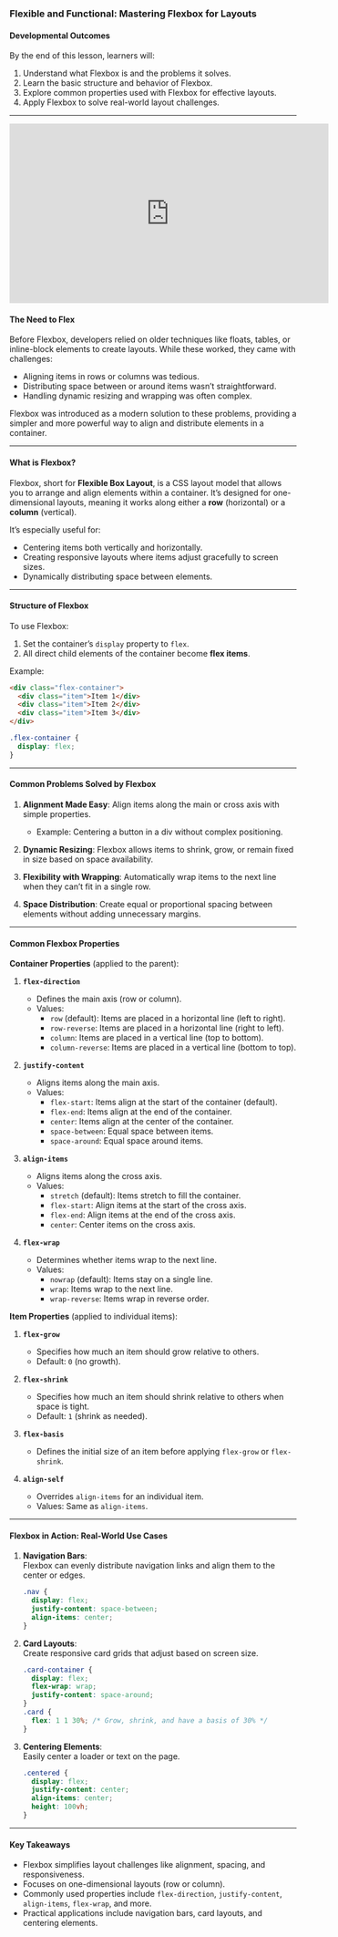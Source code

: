 ### **Flexible and Functional: Mastering Flexbox for Layouts**

#### **Developmental Outcomes**  
By the end of this lesson, learners will:  
1. Understand what Flexbox is and the problems it solves.  
2. Learn the basic structure and behavior of Flexbox.  
3. Explore common properties used with Flexbox for effective layouts.  
4. Apply Flexbox to solve real-world layout challenges.

---

<iframe width="560" height="315" src="https://www.youtube.com/embed/wsTv9y931o8?si=UFpHvguiAru-8b8v" title="YouTube video player" frameborder="0" allow="accelerometer; autoplay; clipboard-write; encrypted-media; gyroscope; picture-in-picture; web-share" referrerpolicy="strict-origin-when-cross-origin" allowfullscreen></iframe>

#### **The Need to Flex**  
Before Flexbox, developers relied on older techniques like floats, tables, or inline-block elements to create layouts. While these worked, they came with challenges:  
- Aligning items in rows or columns was tedious.  
- Distributing space between or around items wasn’t straightforward.  
- Handling dynamic resizing and wrapping was often complex.  

Flexbox was introduced as a modern solution to these problems, providing a simpler and more powerful way to align and distribute elements in a container.  

---

#### **What is Flexbox?**  
Flexbox, short for **Flexible Box Layout**, is a CSS layout model that allows you to arrange and align elements within a container. It’s designed for one-dimensional layouts, meaning it works along either a **row** (horizontal) or a **column** (vertical).  

It’s especially useful for:  
- Centering items both vertically and horizontally.  
- Creating responsive layouts where items adjust gracefully to screen sizes.  
- Dynamically distributing space between elements.

---

#### **Structure of Flexbox**  

To use Flexbox:  
1. Set the container’s `display` property to `flex`.  
2. All direct child elements of the container become **flex items**.  

Example:  
```html
<div class="flex-container">
  <div class="item">Item 1</div>
  <div class="item">Item 2</div>
  <div class="item">Item 3</div>
</div>
```

```css
.flex-container {
  display: flex;
}
```

---

#### **Common Problems Solved by Flexbox**  

1. **Alignment Made Easy**: Align items along the main or cross axis with simple properties.  
   - Example: Centering a button in a div without complex positioning.  

2. **Dynamic Resizing**: Flexbox allows items to shrink, grow, or remain fixed in size based on space availability.  

3. **Flexibility with Wrapping**: Automatically wrap items to the next line when they can’t fit in a single row.  

4. **Space Distribution**: Create equal or proportional spacing between elements without adding unnecessary margins.

---

#### **Common Flexbox Properties**  

**Container Properties** (applied to the parent):  

1. **`flex-direction`**  
   - Defines the main axis (row or column).  
   - Values:  
     - `row` (default): Items are placed in a horizontal line (left to right).  
     - `row-reverse`: Items are placed in a horizontal line (right to left).  
     - `column`: Items are placed in a vertical line (top to bottom).  
     - `column-reverse`: Items are placed in a vertical line (bottom to top).  

2. **`justify-content`**  
   - Aligns items along the main axis.  
   - Values:  
     - `flex-start`: Items align at the start of the container (default).  
     - `flex-end`: Items align at the end of the container.  
     - `center`: Items align at the center of the container.  
     - `space-between`: Equal space between items.  
     - `space-around`: Equal space around items.  

3. **`align-items`**  
   - Aligns items along the cross axis.  
   - Values:  
     - `stretch` (default): Items stretch to fill the container.  
     - `flex-start`: Align items at the start of the cross axis.  
     - `flex-end`: Align items at the end of the cross axis.  
     - `center`: Center items on the cross axis.  

4. **`flex-wrap`**  
   - Determines whether items wrap to the next line.  
   - Values:  
     - `nowrap` (default): Items stay on a single line.  
     - `wrap`: Items wrap to the next line.  
     - `wrap-reverse`: Items wrap in reverse order.  

**Item Properties** (applied to individual items):  

1. **`flex-grow`**  
   - Specifies how much an item should grow relative to others.  
   - Default: `0` (no growth).  

2. **`flex-shrink`**  
   - Specifies how much an item should shrink relative to others when space is tight.  
   - Default: `1` (shrink as needed).  

3. **`flex-basis`**  
   - Defines the initial size of an item before applying `flex-grow` or `flex-shrink`.  

4. **`align-self`**  
   - Overrides `align-items` for an individual item.  
   - Values: Same as `align-items`.  

---

#### **Flexbox in Action: Real-World Use Cases**  

1. **Navigation Bars**:  
   Flexbox can evenly distribute navigation links and align them to the center or edges.  
   ```css
   .nav {
     display: flex;
     justify-content: space-between;
     align-items: center;
   }
   ```

2. **Card Layouts**:  
   Create responsive card grids that adjust based on screen size.  
   ```css
   .card-container {
     display: flex;
     flex-wrap: wrap;
     justify-content: space-around;
   }
   .card {
     flex: 1 1 30%; /* Grow, shrink, and have a basis of 30% */
   }
   ```

3. **Centering Elements**:  
   Easily center a loader or text on the page.  
   ```css
   .centered {
     display: flex;
     justify-content: center;
     align-items: center;
     height: 100vh;
   }
   ```

---

#### **Key Takeaways**  

- Flexbox simplifies layout challenges like alignment, spacing, and responsiveness.  
- Focuses on one-dimensional layouts (row or column).  
- Commonly used properties include `flex-direction`, `justify-content`, `align-items`, `flex-wrap`, and more.  
- Practical applications include navigation bars, card layouts, and centering elements.  